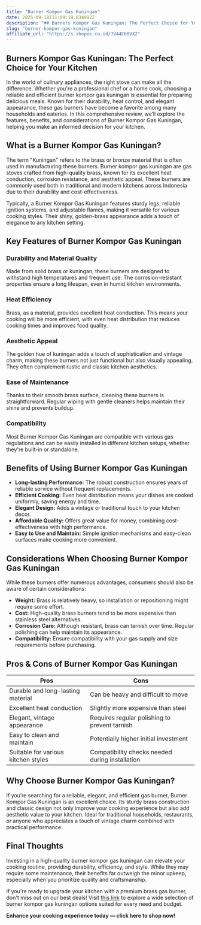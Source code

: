 ```yaml
---
title: "Burner Kompor Gas Kuningan"
date: 2025-09-18T11:09:19.834882Z
description: "## Burners Kompor Gas Kuningan: The Perfect Choice for Your Kitchen..."
slug: "burner-kompor-gas-kuningan"
affiliate_url: "https://s.shopee.co.id/7V44C68VX2"
---
```

## Burners Kompor Gas Kuningan: The Perfect Choice for Your Kitchen

In the world of culinary appliances, the right stove can make all the difference. Whether you're a professional chef or a home cook, choosing a reliable and efficient burner kompor gas kuningan is essential for preparing delicious meals. Known for their durability, heat control, and elegant appearance, these gas burners have become a favorite among many households and eateries. In this comprehensive review, we’ll explore the features, benefits, and considerations of Burner Kompor Gas Kuningan, helping you make an informed decision for your kitchen.

## What is a Burner Kompor Gas Kuningan?

The term "Kuningan" refers to the brass or bronze material that is often used in manufacturing these burners. Burner kompor gas kuningan are gas stoves crafted from high-quality brass, known for its excellent heat conduction, corrosion resistance, and aesthetic appeal. These burners are commonly used both in traditional and modern kitchens across Indonesia due to their durability and cost-effectiveness.

Typically, a Burner Kompor Gas Kuningan features sturdy legs, reliable ignition systems, and adjustable flames, making it versatile for various cooking styles. Their shiny, golden-brass appearance adds a touch of elegance to any kitchen setting.

## Key Features of Burner Kompor Gas Kuningan

### Durability and Material Quality

Made from solid brass or kuningan, these burners are designed to withstand high temperatures and frequent use. The corrosion-resistant properties ensure a long lifespan, even in humid kitchen environments.

### Heat Efficiency

Brass, as a material, provides excellent heat conduction. This means your cooking will be more efficient, with even heat distribution that reduces cooking times and improves food quality.

### Aesthetic Appeal

The golden hue of kuningan adds a touch of sophistication and vintage charm, making these burners not just functional but also visually appealing. They often complement rustic and classic kitchen aesthetics.

### Ease of Maintenance

Thanks to their smooth brass surface, cleaning these burners is straightforward. Regular wiping with gentle cleaners helps maintain their shine and prevents buildup.

### Compatibility

Most Burner Kompor Gas Kuningan are compatible with various gas regulations and can be easily installed in different kitchen setups, whether they're built-in or standalone.

## Benefits of Using Burner Kompor Gas Kuningan

- **Long-lasting Performance:** The robust construction ensures years of reliable service without frequent replacements.
- **Efficient Cooking:** Even heat distribution means your dishes are cooked uniformly, saving energy and time.
- **Elegant Design:** Adds a vintage or traditional touch to your kitchen decor.
- **Affordable Quality:** Offers great value for money, combining cost-effectiveness with high performance.
- **Easy to Use and Maintain:** Simple ignition mechanisms and easy-clean surfaces make cooking more convenient.

## Considerations When Choosing Burner Kompor Gas Kuningan

While these burners offer numerous advantages, consumers should also be aware of certain considerations:

- **Weight:** Brass is relatively heavy, so installation or repositioning might require some effort.
- **Cost:** High-quality brass burners tend to be more expensive than stainless steel alternatives.
- **Corrosion Care:** Although resistant, brass can tarnish over time. Regular polishing can help maintain its appearance.
- **Compatibility:** Ensure compatibility with your gas supply and size requirements before purchasing.

## Pros & Cons of Burner Kompor Gas Kuningan

| Pros                              | Cons                                 |
|-----------------------------------|--------------------------------------|
| Durable and long-lasting material| Can be heavy and difficult to move|
| Excellent heat conduction       | Slightly more expensive than steel|
| Elegant, vintage appearance     | Requires regular polishing to prevent tarnish|
| Easy to clean and maintain      | Potentially higher initial investment|
| Suitable for various kitchen styles | Compatibility checks needed during installation|

## Why Choose Burner Kompor Gas Kuningan?

If you’re searching for a reliable, elegant, and efficient gas burner, Burner Kompor Gas Kuningan is an excellent choice. Its sturdy brass construction and classic design not only improve your cooking experience but also add aesthetic value to your kitchen. Ideal for traditional households, restaurants, or anyone who appreciates a touch of vintage charm combined with practical performance.

## Final Thoughts

Investing in a high-quality burner kompor gas kuningan can elevate your cooking routine, providing durability, efficiency, and style. While they may require some maintenance, their benefits far outweigh the minor upkeep, especially when you prioritize quality and craftsmanship.

If you're ready to upgrade your kitchen with a premium brass gas burner, don't miss out on our best deals! Visit [this link](https://s.shopee.co.id/7V44C68VX2) to explore a wide selection of burner kompor gas kuningan options suited for every need and budget.

**Enhance your cooking experience today — click here to shop now!**